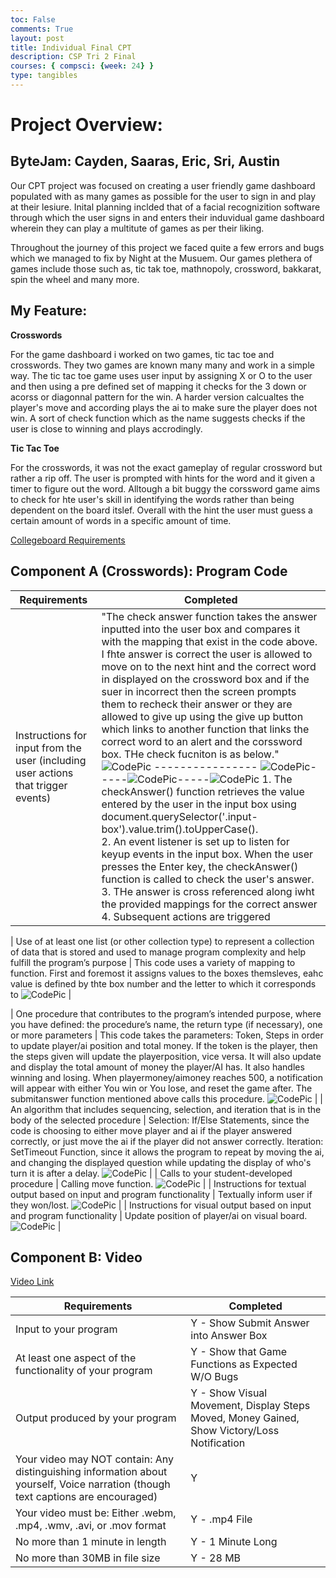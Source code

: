 ```yaml
---
toc: False
comments: True
layout: post
title: Individual Final CPT 
description: CSP Tri 2 Final 
courses: { compsci: {week: 24} }
type: tangibles
---
```


# Project Overview: 
## ByteJam: Cayden, Saaras, Eric, Sri, Austin 

Our CPT project was focused on creating a user friendly game dashboard populated with as many games as possible for the user to sign in and play at their lesiure. Inital planning inclded that of a facial recognizition software through which the user signs in and enters their induvidual game dashboard wherein they can play a multitute of games as per their liking.

Throughout the journey of this project we faced quite a few errors and bugs which we managed to fix by Night at the Musuem. Our games plethera of games include those such as, tic tak toe, mathnopoly, crossword, bakkarat, spin the wheel and many more.

## My Feature: 

**Crosswords**

For the game dashboard i worked on two games, tic tac toe and crosswords. They two games are known many many and work in a simple way. The tic tac toe game uses user input by assigning X or O to the user and then using a pre defined set of mapping it checks for the 3 down or acorss or diagonnal pattern for the win. A harder version calcualtes the player's move and according plays the ai to make sure the player does not win. A sort of check function which as the name suggests checks if the user is close to winning and plays accrodingly.

**Tic Tac Toe**

For the crosswords, it was not the exact gameplay of regular crossword but rather a rip off. The user is prompted with hints for the word and it given a timer to figure out the word. Alltough a bit buggy the corssword game aims to check for hte user's skill in identifying the words rather than being dependent on the board itslef. Overall with the hint the user must guess a certain amount of words in a specific amount of time.

[Collegeboard Requirements](https://apcentral.collegeboard.org/media/pdf/ap-csp-student-task-directions.pdf)

## Component A (Crosswords): Program Code 

| Requirements | Completed | 
| --------------- | -----------------| 
| Instructions for input from the user (including user actions that trigger events) |"The check answer function takes the answer inputted into the user box and compares it with the mapping that exist in the code above. I fhte answer is correct the user is allowed to move on to the next hint and the correct word in displayed on the crossword box and if the suer in incorrect then the screen prompts them to recheck their answer or they are allowed to give up using the give up button which links to another function that links the correct word to an alert and the corssword box. THe check fucniton is as below."<br>![CodePic](https://raw.githubusercontent.com/srivaidyas/student2.0/main/images/Screenshot%202024-02-25%20at%207.50.53%E2%80%AFPM.png) ---------------- ![CodePic](https://raw.githubusercontent.com/srivaidyas/student2.0/main/images/Screenshot%202024-02-25%20at%207.51.18%E2%80%AFPM.png)-----![CodePic](https://raw.githubusercontent.com/srivaidyas/student2.0/main/images/Screenshot%202024-02-25%20at%207.51.40%E2%80%AFPM.png)-----![CodePic](https://raw.githubusercontent.com/srivaidyas/student2.0/main/images/Screenshot%202024-02-25%20at%207.51.56%E2%80%AFPM.png) 1. The checkAnswer() function retrieves the value entered by the user in the input box using document.querySelector('.input-box').value.trim().toUpperCase(). <br> 2. An event listener is set up to listen for keyup events in the input box. When the user presses the Enter key, the checkAnswer() function is called to check the user's answer. <br>3. THe answer is cross referenced along iwht the provided mappings for the correct answer <br>4. Subsequent actions are triggered|



| Use of at least one list (or other collection type) to represent a collection of data that is stored and used to manage program complexity and help fulfill the program’s purpose | This code uses a variety of mapping to function. First and foremost it assigns values to the boxes themsleves, eahc value is defined by thte box number and the letter to which it corresponds to ![CodePic](https://media.discordapp.net/attachments/974516458300256316/1211222387861758002/list.png?ex=65ed69c0&is=65daf4c0&hm=eb9299bdf9bc6a28ebce7d5b0fe0091944633dabaff0ba6488ff250021b8f494&=&format=webp&quality=lossless&width=872&height=1306) | 




| One procedure that contributes to the program’s intended purpose, where you have defined: the procedure’s name, the return type (if necessary), one or more parameters | This code takes the parameters: Token, Steps in order to update player/ai position and total money. If the token is the player, then the steps given will update the playerposition, vice versa. It will also update and display the total amount of money the player/AI has. It also handles winning and losing. When playermoney/aimoney reaches 500, a notification will appear with either You win or You lose, and reset the game after. The submitanswer function mentioned above calls this procedure.  ![CodePic](https://media.discordapp.net/attachments/974516458300256316/1211222388184973342/procedure.png?ex=65ed69c0&is=65daf4c0&hm=0a40071a28e12eae8483c4ddd97e80f6c8913b835752ff2f0427894085ddcb49&=&format=webp&quality=lossless&width=1664&height=1306) |
| An algorithm that includes sequencing, selection, and iteration that is in the body of the selected procedure | Selection: If/Else Statements, since the code is choosing to either move player and ai if the player answered correctly, or just move the ai if the player did not answer correctly. Iteration: SetTimeout Function, since it allows the program to repeat by moving the ai, and changing the displayed question while updating the display of who's turn it is after a delay. ![CodePic](https://media.discordapp.net/attachments/974516458300256316/1211222388474122350/calls.png?ex=65ed69c0&is=65daf4c0&hm=3f8dc064b318d2781ef69b730d51472ea75cb02080bb33863a898d5fecd0feaa&=&format=webp&quality=lossless&width=1916&height=1306) |
| Calls to your student-developed procedure | Calling move function. ![CodePic](https://media.discordapp.net/attachments/974516458300256316/1211222388474122350/calls.png?ex=65ed69c0&is=65daf4c0&hm=3f8dc064b318d2781ef69b730d51472ea75cb02080bb33863a898d5fecd0feaa&=&format=webp&quality=lossless&width=1916&height=1306) |
| Instructions for textual output based on input and program functionality | Textually inform user if they won/lost. ![CodePic](https://media.discordapp.net/attachments/974516458300256316/1211222388763791390/textual_output.png?ex=65ed69c0&is=65daf4c0&hm=82237624f81da02eae42c929bbbc16bad1849b7760d02e06fe660726fafac354&=&format=webp&quality=lossless&width=1544&height=752) |
| Instructions for visual output based on input and program functionality | Update position of player/ai on visual board. ![CodePic](https://media.discordapp.net/attachments/974516458300256316/1211222389082423356/visual_output.png?ex=65ed69c0&is=65daf4c0&hm=f5af7a71f35a1a1effcdf78d02d0edb4c31e0d0809a01170d19299f6ddaf7a57&=&format=webp&quality=lossless&width=2392&height=1306) |

## Component B: Video 

[Video Link](https://drive.google.com/file/d/1ABuaUy8QQnu4C5bEtYBdWsV4WsEGpEy8/view?usp=sharing)

| Requirements | Completed | 
| --------------- | -----------------| 
| Input to your program | Y - Show Submit Answer into Answer Box |
| At least one aspect of the functionality of your program | Y - Show that Game Functions as Expected W/O Bugs |
| Output produced by your program | Y - Show Visual Movement, Display Steps Moved, Money Gained, Show Victory/Loss Notification |
| Your video may NOT contain: Any distinguishing information about yourself, Voice narration (though text captions are encouraged) | Y |
| Your video must be: Either .webm, .mp4, .wmv, .avi, or .mov format | Y - .mp4 File |
| No more than 1 minute in length | Y - 1 Minute Long |
| No more than 30MB in file size | Y - 28 MB|


